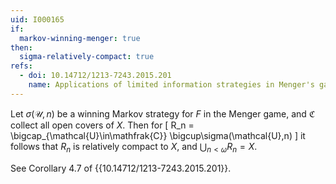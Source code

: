 ```yaml
---
uid: I000165
if:
  markov-winning-menger: true
then:
  sigma-relatively-compact: true
refs:
  - doi: 10.14712/1213-7243.2015.201
    name: Applications of limited information strategies in Menger's game
---
```

Let $\sigma(\mathcal{U}, n)$ be a winning Markov strategy for $F$ in the Menger
game, and $\mathfrak{C}$ collect all open covers of $X$. Then for
\[
  R_n = \bigcap_{\mathcal{U}\in\mathfrak{C}} \bigcup\sigma(\mathcal{U},n)
\]
it follows that $R_n$ is relatively compact to $X$, and
$\bigcup_{n<\omega} R_n = X$.

See Corollary 4.7 of
{{10.14712/1213-7243.2015.201}}.
